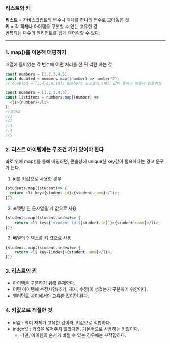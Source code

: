 ### 리스트와 키
**리스트** = 자바스크립트의 변수나 객체를 하나의 변수로 모아놓은 것   
**키** = 각 객체나 아이템을 구분할 수 있는 고유한 값   
반복되는 다수의 엘리먼트를 쉽게 렌더링할 수 있다.
***
### 1. map()를 이용해 매핑하기
배열에 들어있는 각 변수에 어떤 처리를 한 뒤 리턴 하는 것
```javascript
const numbers = [1,2,3,4,5];
const doubled = numbers.map((number) => number*2);
// doubled = [2,4,6,8,10]; numbers 요소들의 2배인 값이 들어간 배열이 만들어짐
```
```javascript
const numbers = [1,2,3,4,5];
const listitems = numbers.map((number) =>
  <li>{number}</li>
);
//결과값
//1
//2
//3
//4
//5
```
### 2. 리스트 아이템에는 무조건 키가 있어야 한다
바로 위에 map()를 통해 매핑하면, 콘솔창에 unique한 key값이 필요하다는 경고 문구가 뜬다.
1. id를 키값으로 사용한 경우
```javascript
{students.map((student)=> {
  return <li key={student.id}>{student.name}</li>;
})}
```
2. 포맷팅 된 문자열을 키 값으로 사용
```javascript
{students.map((student,index)=> {
    return <li key={`student-id-${student.id}`}>{student.name}</li>;
})}
```
3. 배열의 인덱스를 키 값으로 사용
```javascript
{students.map((student,index)=> {
    return <li key={index}>{student.name}</li>;
})}
```
### 3. 리스트의 키
* 아이템을 구분하기 위해 존재한다.
* 어떤 아이템에 수정사항(추가, 제거, 수정)이 생겼는지 구분하기 위함이다.
* 엘리먼트 사이에서만 고유한 값이면 된다.

### 4. 키값으로 적절한 것
* id값 : 의미 자체가 고유한 값이라, 키값으로 적합하다.
* index값 : 키값을 넣어주지 않았다면, 기본적으로 사용하는 키값이다.
  * 다만, 아이템의 순서가 바뀔 수 있는 경우에는 부적합하다.
